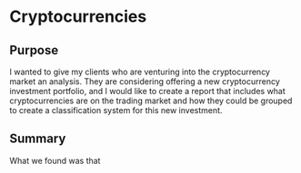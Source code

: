 # Cryptocurrencies

## Purpose
I wanted to give my clients who are venturing into the cryptocurrency market an analysis. They are considering offering a new cryptocurrency investment portfolio, and I would like to create a report that includes what cryptocurrencies are on the trading market and how they could be grouped to create a classification system for this new investment.

## Summary
What we found was that 

